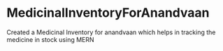 # MedicinalInventoryForAnandvaan
Created a Medicinal Inventory for anandvaan which helps in tracking the medicine in stock using MERN
